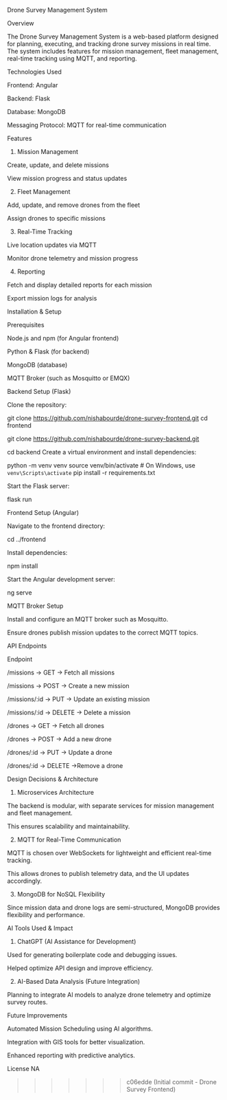 Drone Survey Management System

Overview

The Drone Survey Management System is a web-based platform designed for planning, executing, and tracking drone survey missions in real time. The system includes features for mission management, fleet management, real-time tracking using MQTT, and reporting.

Technologies Used

Frontend: Angular

Backend: Flask

Database: MongoDB

Messaging Protocol: MQTT for real-time communication

Features

1. Mission Management

Create, update, and delete missions

View mission progress and status updates

2. Fleet Management

Add, update, and remove drones from the fleet

Assign drones to specific missions

3. Real-Time Tracking

Live location updates via MQTT

Monitor drone telemetry and mission progress

4. Reporting

Fetch and display detailed reports for each mission

Export mission logs for analysis

Installation & Setup

Prerequisites

Node.js and npm (for Angular frontend)

Python & Flask (for backend)

MongoDB (database)

MQTT Broker (such as Mosquitto or EMQX)

Backend Setup (Flask)

Clone the repository:

git clone https://github.com/nishabourde/drone-survey-frontend.git
cd frontend

git clone https://github.com/nishabourde/drone-survey-backend.git

cd backend
Create a virtual environment and install dependencies:

python -m venv venv
source venv/bin/activate  # On Windows, use `venv\Scripts\activate`
pip install -r requirements.txt

Start the Flask server:

flask run

Frontend Setup (Angular)

Navigate to the frontend directory:

cd ../frontend

Install dependencies:

npm install

Start the Angular development server:

ng serve

MQTT Broker Setup

Install and configure an MQTT broker such as Mosquitto.

Ensure drones publish mission updates to the correct MQTT topics.

API Endpoints

Endpoint

/missions -> GET -> Fetch all missions

/missions -> POST -> Create a new mission

/missions/:id -> PUT -> Update an existing mission

/missions/:id -> DELETE -> Delete a mission

/drones -> GET -> Fetch all drones

/drones -> POST -> Add a new drone

/drones/:id -> PUT -> Update a drone

/drones/:id -> DELETE ->Remove a drone

Design Decisions & Architecture

1. Microservices Architecture

The backend is modular, with separate services for mission management and fleet management.

This ensures scalability and maintainability.

2. MQTT for Real-Time Communication

MQTT is chosen over WebSockets for lightweight and efficient real-time tracking.

This allows drones to publish telemetry data, and the UI updates accordingly.

3. MongoDB for NoSQL Flexibility

Since mission data and drone logs are semi-structured, MongoDB provides flexibility and performance.

AI Tools Used & Impact

1. ChatGPT (AI Assistance for Development)

Used for generating boilerplate code and debugging issues.

Helped optimize API design and improve efficiency.

2. AI-Based Data Analysis (Future Integration)

Planning to integrate AI models to analyze drone telemetry and optimize survey routes.

Future Improvements

Automated Mission Scheduling using AI algorithms.

Integration with GIS tools for better visualization.

Enhanced reporting with predictive analytics.


License
NA
>>>>>>> c06edde (Initial commit - Drone Survey Frontend)
